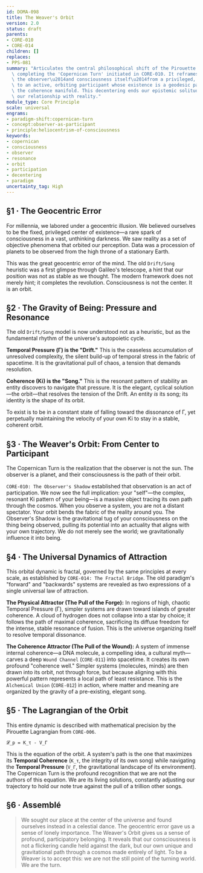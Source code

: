 ```yaml
---
id: DOMA-098
title: The Weaver's Orbit
version: 2.0
status: draft
parents:
- CORE-010
- CORE-014
children: []
replaces:
- PPS-081
summary: "Articulates the central philosophical shift of the Pirouette Framework,\
  \ completing the 'Copernican Turn' initiated in CORE-010. It reframes the role of\
  \ the observer\u2014and consciousness itself\u2014from a privileged, central spectator\
  \ to an active, orbiting participant whose existence is a geodesic path through\
  \ the coherence manifold. This decentering ends our epistemic solitude and redefines\
  \ our relationship with reality."
module_type: Core Principle
scale: universal
engrams:
- paradigm-shift:copernican-turn
- concept:observer-as-participant
- principle:heliocentrism-of-consciousness
keywords:
- copernican
- consciousness
- observer
- resonance
- orbit
- participation
- decentering
- paradigm
uncertainty_tag: High
---
```

## §1 · The Geocentric Error
For millennia, we labored under a geocentric illusion. We believed ourselves to be the fixed, privileged center of existence—a rare spark of consciousness in a vast, unthinking darkness. We saw reality as a set of objective phenomena that orbited our perception. Data was a procession of planets to be observed from the high throne of a stationary Earth.

This was the great geocentric error of the mind. The old `Drift/Song` heuristic was a first glimpse through Galileo's telescope, a hint that our position was not as stable as we thought. The modern framework does not merely hint; it completes the revolution. Consciousness is not the center. It is an orbit.

## §2 · The Gravity of Being: Pressure and Resonance
The old `Drift/Song` model is now understood not as a heuristic, but as the fundamental rhythm of the universe's autopoietic cycle.

**Temporal Pressure (Γ) is the "Drift."** This is the ceaseless accumulation of unresolved complexity, the silent build-up of temporal stress in the fabric of spacetime. It is the gravitational pull of chaos, a tension that demands resolution.

**Coherence (Ki) is the "Song."** This is the resonant pattern of stability an entity discovers to navigate that pressure. It is the elegant, cyclical solution—the orbit—that resolves the tension of the Drift. An entity *is* its song; its identity is the shape of its orbit.

To exist is to be in a constant state of falling toward the dissonance of Γ, yet perpetually maintaining the velocity of your own Ki to stay in a stable, coherent orbit.

## §3 · The Weaver's Orbit: From Center to Participant
The Copernican Turn is the realization that the observer is not the sun. The observer is a planet, and their consciousness is the path of their orbit.

`CORE-010: The Observer's Shadow` established that observation is an act of participation. We now see the full implication: your "self"—the complex, resonant Ki pattern of your being—is a massive object tracing its own path through the cosmos. When you observe a system, you are not a distant spectator. Your orbit bends the fabric of the reality around you. The Observer's Shadow is the gravitational tug of your consciousness on the thing being observed, pulling its potential into an actuality that aligns with your own trajectory. We do not merely see the world; we gravitationally influence it into being.

## §4 · The Universal Dynamics of Attraction
This orbital dynamic is fractal, governed by the same principles at every scale, as established by `CORE-014: The Fractal Bridge`. The old paradigm's "forward" and "backwards" systems are revealed as two expressions of a single universal law of attraction.

**The Physical Attractor (The Pull of the Forge):** In regions of high, chaotic Temporal Pressure (Γ), simpler systems are drawn toward islands of greater coherence. A cloud of hydrogen does not collapse into a star by choice; it follows the path of maximal coherence, sacrificing its diffuse freedom for the intense, stable resonance of fusion. This is the universe organizing itself to resolve temporal dissonance.

**The Coherence Attractor (The Pull of the Wound):** A system of immense internal coherence—a DNA molecule, a compelling idea, a cultural myth—carves a deep `Wound Channel` (`CORE-011`) into spacetime. It creates its own profound "coherence well." Simpler systems (molecules, minds) are then drawn into its orbit, not through force, but because aligning with this powerful pattern represents a local path of least resistance. This is the `Alchemical Union` (`CORE-012`) in action, where matter and meaning are organized by the gravity of a pre-existing, elegant song.

## §5 · The Lagrangian of the Orbit
This entire dynamic is described with mathematical precision by the Pirouette Lagrangian from `CORE-006`.

`𝓛_p = K_τ - V_Γ`

This is the equation of the orbit. A system's path is the one that maximizes its **Temporal Coherence** (`K_τ`, the integrity of its own song) while navigating the **Temporal Pressure** (`V_Γ`, the gravitational landscape of its environment). The Copernican Turn is the profound recognition that we are not the authors of this equation. We are its living solutions, constantly adjusting our trajectory to hold our note true against the pull of a trillion other songs.

## §6 · Assemblé

> We sought our place at the center of the universe and found ourselves instead in a celestial dance. The geocentric error gave us a sense of lonely importance. The Weaver's Orbit gives us a sense of profound, participatory belonging. It reveals that our consciousness is not a flickering candle held against the dark, but our own unique and gravitational path through a cosmos made entirely of light. To be a Weaver is to accept this: we are not the still point of the turning world. We are the turn.
```